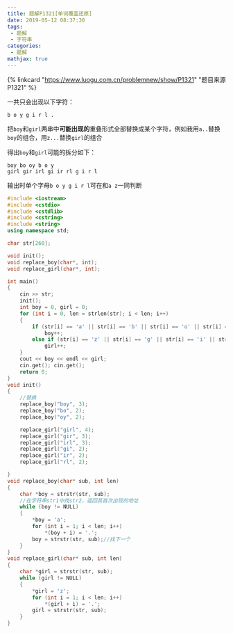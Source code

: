 ```yaml
---
title: 题解P1321[单词覆盖还原]
date: 2019-05-12 08:37:30
tags:
 - 题解
 - 字符串
categories:
 - 题解
mathjax: true
---
```


<!-- placeholder -->

{% linkcard "https://www.luogu.com.cn/problemnew/show/P1321" "题目来源P1321" %}

一共只会出现以下字符：

`b o y g i r l .`

把`boy`和`girl`两串中**可能出现的**重叠形式全部替换成某个字符，例如我用`a..`替换`boy`的组合，用`z...`替换`girl`的组合

得出`boy`和`girl`可能的拆分如下：

```
boy bo oy b o y
girl gir irl gi ir rl g i r l
```

输出时单个字母`b o y g i r l`可在和`a z`一同判断

<!-- more -->

```cpp
#include <iostream>
#include <cstdio>
#include <cstdlib>
#include <cstring>
#include <string>
using namespace std;

char str[260];

void init();
void replace_boy(char*, int);
void replace_girl(char*, int);

int main()
{
    cin >> str;
    init();
    int boy = 0, girl = 0;
    for (int i = 0, len = strlen(str); i < len; i++)
    {
        if (str[i] == 'a' || str[i] == 'b' || str[i] == 'o' || str[i] == 'y')
            boy++;
        else if (str[i] == 'z' || str[i] == 'g' || str[i] == 'i' || str[i] == 'r' || str[i] == 'l')
            girl++;
    }
    cout << boy << endl << girl;
    cin.get(); cin.get();
    return 0;
}
void init()
{
    //替换
    replace_boy("boy", 3);
    replace_boy("bo", 2);
    replace_boy("oy", 2);

    replace_girl("girl", 4);
    replace_girl("gir", 3);
    replace_girl("irl", 3);
    replace_girl("gi", 2);
    replace_girl("ir", 2);
    replace_girl("rl", 2);

}
void replace_boy(char* sub, int len)
{
    char *boy = strstr(str, sub);
    //在字符串str1中找str2，返回其首次出现的地址
    while (boy != NULL)
    {
        *boy = 'a';
        for (int i = 1; i < len; i++)
            *(boy + i) = '.';
        boy = strstr(str, sub);//找下一个
    }
}
void replace_girl(char* sub, int len)
{
    char *girl = strstr(str, sub);
    while (girl != NULL)
    {
        *girl = 'z';
        for (int i = 1; i < len; i++)
            *(girl + i) = '.';
        girl = strstr(str, sub);
    }
}
```
